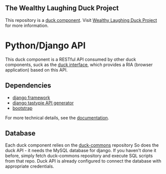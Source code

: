 The Wealthy Laughing Duck Project
---------------------------------

This repository is a [duck component](https://github.com/wealthy-laughing-duck).
Visit [Wealthy Laughing Duck Project](http://wealthy-laughing-duck.github.io/) for more information.

Python/Django API
=================

This duck component is a RESTful API consumed by other duck components,
suck as the [duck interface](https://github.com/wealthy-laughing-duck/duck-interface),
which provides a RIA (browser application) based on this API.

Dependencies
------------

 * [django framework](https://www.djangoproject.com/)
 * [django tastypie API generator](django-tastypie.readthedocs.org)
 * [bootstrap](http://twitter.github.com/bootstrap/)

For more technical details, see the [documentation](doc/README.md).

Database
--------

Each duck component relies on the
[duck-commons](https://github.com/wealthy-laughing-duck/duck-commons) repository
So does the duck API - it needs the MySQL database for django. If you haven't
done it before, simply fetch duck-commons repository and execute SQL scripts
from that repo. Duck API is already configured to connect the database with
appropriate credentials.
